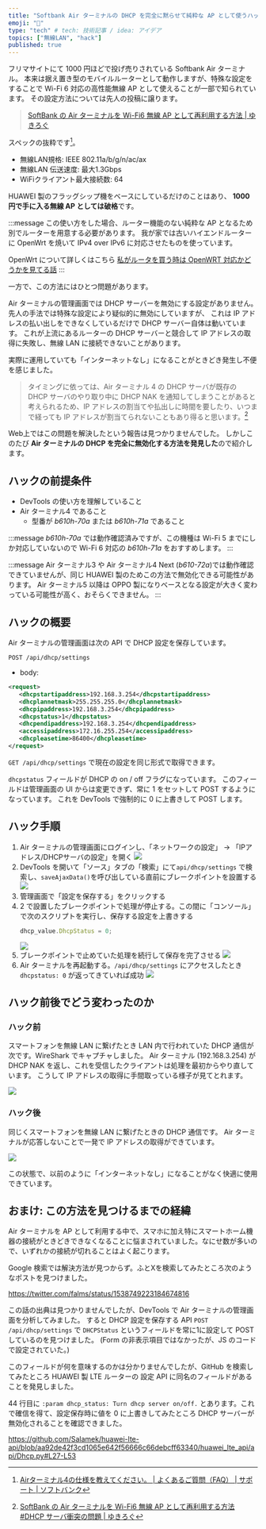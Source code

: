 ```yaml
---
title: "Softbank Air ターミナルの DHCP を完全に黙らせて純粋な AP として使うハック"
emoji: "📶"
type: "tech" # tech: 技術記事 / idea: アイデア
topics: ["無線LAN", "hack"]
published: true
---
```


フリマサイトにて 1000 円ほどで投げ売りされている Softbank Air ターミナル。
本来は据え置き型のモバイルルーターとして動作しますが、特殊な設定をすることで Wi-Fi 6 対応の高性能無線 AP として使えることが一部で知られています。
その設定方法については先人の投稿に譲ります。

> [SoftBank の Air ターミナルを Wi-Fi6 無線 AP として再利用する方法 | ゆきろぐ](https://yukimomiji.net/softbankair-wifi6-ap/)


スペックの抜粋です[^1]。

- 無線LAN規格: IEEE 802.11a/b/g/n/ac/ax
- 無線LAN 伝送速度: 最大1.3Gbps
- WiFiクライアント最大接続数: 64

[^1]: [Airターミナル4の仕様を教えてください。 | よくあるご質問（FAQ） | サポート | ソフトバンク](https://www.softbank.jp/support/faq/view/25391)

HUAWEI 製のフラッグシップ機をベースにしているだけのことはあり、 **1000 円で手に入る無線 AP としては破格**です。

:::message
この使い方をした場合、ルーター機能のない純粋な AP となるため別でルーターを用意する必要があります。
我が家では古いハイエンドルーターに OpenWrt を焼いて IPv4 over IPv6 に対応させたものを使っています。

OpenWrt について詳しくはこちら
[私がルータを買う時は OpenWRT 対応かどうかを見てる話](https://zenn.dev/tantan_tanuki/articles/574203fe2e627a)
:::

一方で、この方法にはひとつ問題があります。

Air ターミナルの管理画面では DHCP サーバーを無効にする設定がありません。
先人の手法では特殊な設定により疑似的に無効にしていますが、 これは IP アドレスの払い出しをできなくしているだけで DHCP サーバー自体は動いています。
これが上流にあるルーターの DHCP サーバーと競合して IP アドレスの取得に失敗し、無線 LAN に接続できないことがあります。

実際に運用していても「インターネットなし」になることがときどき発生し不便を感じました。

> タイミングに依っては、Air ターミナル 4 の DHCP サーバが既存の DHCP サーバのやり取り中に DHCP NAK を通知してしまうことがあると考えられるため、IP アドレスの割当てや払出しに時間を要したり、いつまで経っても IP アドレスが割当てられないこともあり得ると思います。[^2]

[^2]: [SoftBank の Air ターミナルを Wi-Fi6 無線 AP として再利用する方法#DHCP サーバ衝突の問題 | ゆきろぐ](https://yukimomiji.net/softbankair-wifi6-ap/#DHCP%E3%82%B5%E3%83%BC%E3%83%90%E8%A1%9D%E7%AA%81%E3%81%AE%E5%95%8F%E9%A1%8C)

Web上ではこの問題を解決したという報告は見つかりませんでした。
しかしこのたび **Air ターミナルの DHCP を完全に無効化する方法を発見した**ので紹介します。

## ハックの前提条件

- DevTools の使い方を理解していること
- Air ターミナル4 であること
  - 型番が _b610h-70a_ または _b610h-71a_ であること

:::message
_b610h-70a_ では動作確認済みですが、この機種は Wi-Fi 5 までにしか対応していないので Wi-Fi 6 対応の _b610h-71a_ をおすすめします。
:::

:::message
Air ターミナル3 や Air ターミナル4 Next (_b610-72a_)では動作確認できていませんが、同じ HUAWEI 製のためこの方法で無効化できる可能性があります。
Air ターミナル5 以降は OPPO 製になりベースとなる設定が大きく変わっている可能性が高く、おそらくできません。
:::

## ハックの概要
Air ターミナルの管理画面は次の API で DHCP 設定を保存しています。

`POST /api/dhcp/settings`
- body: 
```xml
<request>
   <dhcpstartipaddress>192.168.3.254</dhcpstartipaddress>
   <dhcplannetmask>255.255.255.0</dhcplannetmask>
   <dhcpipaddress>192.168.3.254</dhcpipaddress>
   <dhcpstatus>1</dhcpstatus>
   <dhcpendipaddress>192.168.3.254</dhcpendipaddress>
   <accessipaddress>172.16.255.254</accessipaddress>
   <dhcpleasetime>86400</dhcpleasetime>
</request>
```

`GET /api/dhcp/settings` で現在の設定を同じ形式で取得できます。 

`dhcpstatus` フィールドが DHCP の on / off フラグになっています。
このフィールドは管理画面の UI からは変更できず、常に 1 をセットして POST するようになっています。
これを DevTools で強制的に 0 に上書きして POST します。

## ハック手順

1. Air ターミナルの管理画面にログインし、「ネットワークの設定」 → 「IPアドレス/DHCPサーバの設定」を開く
   ![](/images/2024-05-02-20-59-43.png)
2. DevTools を開いて「ソース」タブの「検索」にて`api/dhcp/settings` で検索し、`saveAjaxData()`を呼び出している直前にブレークポイントを設置する
   ![](/images/2024-05-02-21-02-37.png)
3. 管理画面で「設定を保存する」をクリックする
4. 2 で設置したブレークポイントで処理が停止する。この間に「コンソール」で次のスクリプトを実行し、保存する設定を上書きする
   ```javascript
   dhcp_value.DhcpStatus = 0;
   ```
   ![](/images/2024-05-02-21-05-09.png)
5. ブレークポイントで止めていた処理を続行して保存を完了させる
   ![](/images/2024-05-02-21-07-47.png)
6. Air ターミナルを再起動する。`/api/dhcp/settings` にアクセスしたとき`dhcpstatus: 0` が返ってきていれば成功
   ![](/images/2024-05-02-21-11-40.png)

## ハック前後でどう変わったのか

### ハック前
スマートフォンを無線 LAN に繋げたとき LAN 内で行われていた DHCP 通信が次です。WireShark でキャプチャしました。
Air ターミナル (192.168.3.254) が DHCP NAK を返し、これを受信したクライアントは処理を最初からやり直しています。
こうして IP アドレスの取得に手間取っている様子が見てとれます。

![](/images/2024-05-02-21-17-21.png)


### ハック後
同じくスマートフォンを無線 LAN に繋げたときの DHCP 通信です。
Air ターミナルが応答しないことで一発で IP アドレスの取得ができています。

![](/images/2024-05-02-21-19-01.png)

この状態で、以前のように「インターネットなし」になることがなく快適に使用できています。

## おまけ: この方法を見つけるまでの経緯

Air ターミナルを AP として利用する中で、スマホに加え特にスマートホーム機器の接続がときどきできなくなることに悩まされていました。なにせ数が多いので、いずれかの接続が切れることはよく起こります。

Google 検索では解決方法が見つからず。ふとXを検索してみたところ次のようなポストを見つけました。

https://twitter.com/falms/status/1538749223184674816

この話の出典は見つかりませんでしたが、DevTools で Air ターミナルの管理画面を分析してみました。
すると DHCP 設定を保存する API `POST /api/dhcp/settings` で `DHCPStatus` というフィールドを常に1に設定して POST しているのを見つけました。
(Form の非表示項目ではなかったが、JS のコードで設定されていた。)

このフィールドが何を意味するのかは分かりませんでしたが、GitHub を検索してみたところ HUAWEI 製 LTE ルーターの 設定 API に同名のフィールドがあることを発見しました。

44 行目に `:param dhcp_status: Turn dhcp server on/off.` とあります。これで確信を得て、設定保存時に値を 0 に上書きしてみたところ DHCP サーバーが無効化されることを確認できました。


https://github.com/Salamek/huawei-lte-api/blob/aa92de42f3cd1065e642f56666c66debcff63340/huawei_lte_api/api/Dhcp.py#L27-L53
